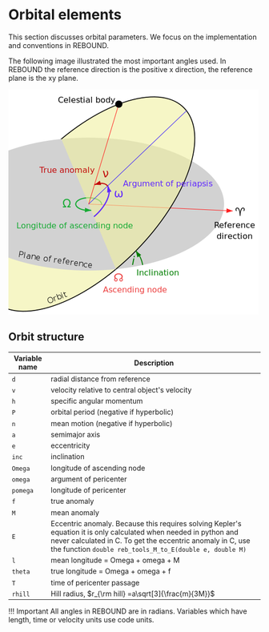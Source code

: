 # Orbital elements

This section discusses orbital parameters.
We focus on the implementation and conventions in REBOUND.


The following image illustrated the most important angles used.
In REBOUND the reference direction is the positive x direction, the reference plane
is the xy plane.

![Orbital elements](img/orbit.png "Image from wikipedia. CC-BY-SA-3.")

## Orbit structure 

Variable name   | Description
--------------- | ------------
`d`             | radial distance from reference 
`v`             | velocity relative to central object's velocity
`h`             | specific angular momentum
`P`             | orbital period (negative if hyperbolic)
`n`             | mean motion    (negative if hyperbolic)
`a`             | semimajor axis
`e`             | eccentricity
`inc`           | inclination
`Omega`         | longitude of ascending node
`omega`         | argument of pericenter
`pomega`        | longitude of pericenter
`f`             | true anomaly
`M`             | mean anomaly
`E`             | Eccentric anomaly. Because this requires solving Kepler's equation it is only calculated when needed in python and never calculated in C. To get the eccentric anomaly in C, use the function `double reb_tools_M_to_E(double e, double M)`
`l`             | mean longitude = Omega + omega + M
`theta`         | true longitude = Omega + omega + f
`T`             | time of pericenter passage
`rhill`         | Hill radius, $r_{\rm hill} =a\sqrt[3]{\frac{m}{3M}}$

!!! Important
    All angles in REBOUND are in radians. 
    Variables which have length, time or velocity units use code units.
